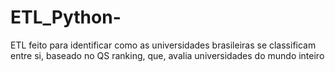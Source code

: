# ETL_Python-
ETL feito para identificar como as universidades brasileiras se classificam entre si, baseado no QS ranking, que, avalia universidades do mundo inteiro 
